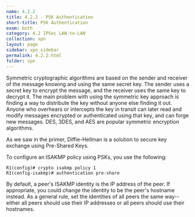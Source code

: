 ```yaml
---
name: 4.2.2
title: 4.2.2 - PSK Authentication
short-title: PSK Authentication
exam: both
category: 4.2 IPSec LAN-to-LAN
collection: vpn
layout: page
sidebar: vpn_sidebar
permalink: 4.2.2.html
folder: vpn
---
```

Symmetric cryptographic algorithms are based on the sender and receiver of the message knowing and using the same secret key. The sender uses a secret key to encrypt the message, and the receiver uses the same key to decrypt it. The main problem with using the symmetric key approach is finding a way to distribute the key without anyone else finding it out. Anyone who overhears or intercepts the key in transit can later read and modify messages encrypted or authenticated using that key, and can forge new messages. DES, 3DES, and AES are popular symmetric encryption algorithms.

As we saw in the primer, Diffie-Hellman is a solution to secure key exchange using Pre-Shared Keys.

To configure an ISAKMP policy using PSKs, you use the following:
```
R1(config)# crypto isakmp policy 1
R1(config-isakmp)# authentication pre-share
```

By default, a peer's ISAKMP identity is the IP address of the peer. If appropriate, you could change the identity to be the peer's hostname instead. As a general rule, set the identities of all peers the same way--either all peers should use their IP addresses or all peers should use their hostnames.